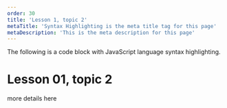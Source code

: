 ```yaml
---
order: 30
title: 'Lesson 1, topic 2'
metaTitle: 'Syntax Highlighting is the meta title tag for this page'
metaDescription: 'This is the meta description for this page'
---
```


The following is a code block with JavaScript language syntax highlighting.

# Lesson 01, topic 2

more details here
